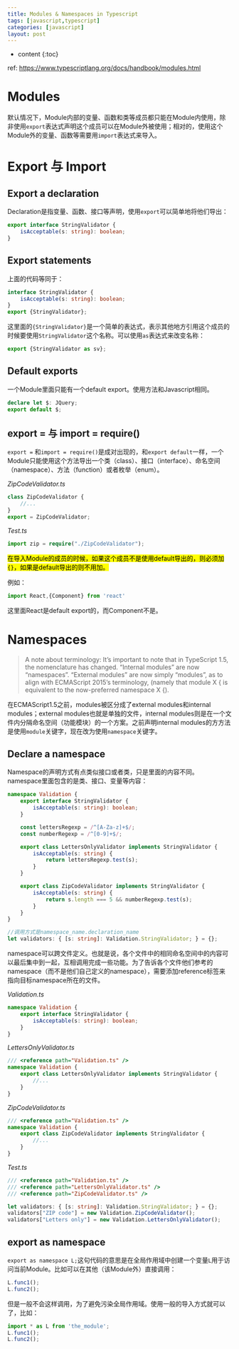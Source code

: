 ```yaml
---
title: Modules & Namespaces in Typescript
tags: [javascript,typescript]
categories: [javascript]
layout: post
---
```


* content
{:toc}

ref: https://www.typescriptlang.org/docs/handbook/modules.html

# Modules

默认情况下，Module内部的变量、函数和类等成员都只能在Module内使用，除非使用`export`表达式声明这个成员可以在Module外被使用；相对的，使用这个Module外的变量、函数等需要用`import`表达式来导入。

# Export 与 Import

## Export a declaration

Declaration是指变量、函数、接口等声明，使用`export`可以简单地将他们导出：

```typescript
export interface StringValidator {
    isAcceptable(s: string): boolean;
}
```

## Export statements

上面的代码等同于：

```ts
interface StringValidator {
    isAcceptable(s: string): boolean;
}
export {StringValidator};
```

这里面的`{StringValidator}`是一个简单的表达式，表示其他地方引用这个成员的时候要使用`StringValidator`这个名称。可以使用`as`表达式来改变名称：

```ts
export {StringValidator as sv};
```

## Default exports

一个Module里面只能有一个default export。使用方法和Javascript相同。

```ts
declare let $: JQuery;
export default $;
```

## export = 与 import = require()

`export =` 和`import = require()`是成对出现的，和`export default`一样，一个Module只能使用这个方法导出一个类（class）、接口（interface）、命名空间（namespace）、方法（function）或者枚举（enum）。

*ZipCodeValidator.ts*

```ts
class ZipCodeValidator {
    //...
}
export = ZipCodeValidator;
```

*Test.ts*

```ts
import zip = require("./ZipCodeValidator");
```

<mark>在导入Module的成员的时候，如果这个成员不是使用default导出的，则必须加`{}`，如果是default导出的则不用加。</mark>

例如：

```js
import React,{Component} from 'react'
```

这里面React是default export的，而Component不是。

# Namespaces

> A note about terminology: It’s important to note that in TypeScript 1.5, the nomenclature has changed. “Internal modules” are now “namespaces”. “External modules” are now simply “modules”, as to align with ECMAScript 2015’s terminology, (namely that module X { is equivalent to the now-preferred namespace X {).



在ECMAScript1.5之前，modules被区分成了external modules和internal modules；external modules也就是单独的文件，internal modules则是在一个文件内分隔命名空间（功能模块）的一个方案。之前声明internal modules的方方法是使用`module`关键字，现在改为使用`namespace`关键字。

## Declare a namespace

Namespace的声明方式有点类似接口或者类，只是里面的内容不同。namespace里面包含的是类、接口、变量等内容：

```ts
namespace Validation {
    export interface StringValidator {
        isAcceptable(s: string): boolean;
    }

    const lettersRegexp = /^[A-Za-z]+$/;
    const numberRegexp = /^[0-9]+$/;

    export class LettersOnlyValidator implements StringValidator {
        isAcceptable(s: string) {
            return lettersRegexp.test(s);
        }
    }

    export class ZipCodeValidator implements StringValidator {
        isAcceptable(s: string) {
            return s.length === 5 && numberRegexp.test(s);
        }
    }
}

//调用方式是namespace_name.declaration_name
let validators: { [s: string]: Validation.StringValidator; } = {};
```

namespace可以跨文件定义。也就是说，各个文件中的相同命名空间中的内容可以最后集中到一起，互相调用完成一些功能。为了告诉各个文件他们参考的namespace（而不是他们自己定义的namespace），需要添加reference标签来指向目标namespace所在的文件。

*Validation.ts*

```ts
namespace Validation {
    export interface StringValidator {
        isAcceptable(s: string): boolean;
    }
}
```

*LettersOnlyValidator.ts*

```ts
/// <reference path="Validation.ts" />
namespace Validation {
    export class LettersOnlyValidator implements StringValidator {
        //...
    }
}
```

*ZipCodeValidator.ts*

```ts
/// <reference path="Validation.ts" />
namespace Validation {
    export class ZipCodeValidator implements StringValidator {
        //...
    }
}
```

*Test.ts*

```ts
/// <reference path="Validation.ts" />
/// <reference path="LettersOnlyValidator.ts" />
/// <reference path="ZipCodeValidator.ts" />

let validators: { [s: string]: Validation.StringValidator; } = {};
validators["ZIP code"] = new Validation.ZipCodeValidator();
validators["Letters only"] = new Validation.LettersOnlyValidator();
```

## export as namespace

`export as namespace L;`这句代码的意思是在全局作用域中创建一个变量`L`用于访问当前Module。比如可以在其他（该Module外）直接调用：

```js
L.func1();
L.func2();
```

但是一般不会这样调用，为了避免污染全局作用域。使用一般的导入方式就可以了，比如：

```js
import * as L from 'the_module';
L.func1();
L.func2();
```


